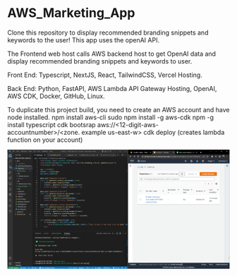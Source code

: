 # AWS_Marketing_App

Clone this repository to display recommended branding snippets and keywords to the user!
This app uses the openAI API.

The Frontend web host calls AWS backend host to get OpenAI data and display recommended branding snippets and keywords to user.

Front End:
Typescript, NextJS, React, TailwindCSS, Vercel Hosting.

Back End:
Python, FastAPI, AWS Lambda API Gateway Hosting, OpenAI, AWS CDK, Docker, GitHub, Linux.

To duplicate this project build, you need to create an AWS account and have node installed.
npm install aws-cli
sudo npm install -g aws-cdk
npm -g install typescript
cdk bootsrap aws://<12-digit-aws-accountnumber>/<zone. example us-east-w>
cdk deploy (creates lambda function on your account)

![alt text](https://github.com/RamonJOrtega/AWS_App/blob/main/AppPicture.png)